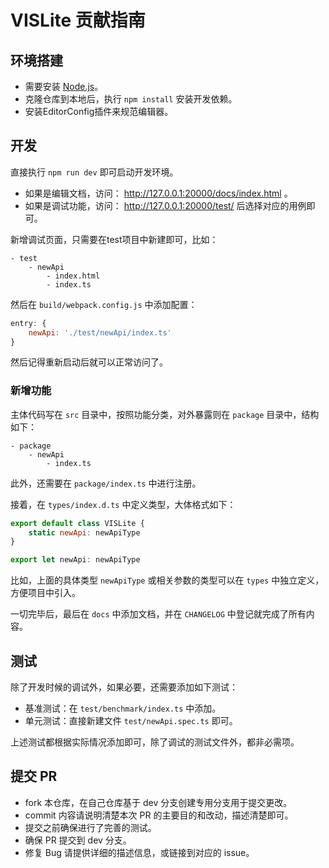 # VISLite 贡献指南

## 环境搭建

* 需要安装 [Node.js](http://nodejs.org/)。
* 克隆仓库到本地后，执行 ```npm install``` 安装开发依赖。
* 安装EditorConfig插件来规范编辑器。

## 开发

直接执行 ```npm run dev``` 即可启动开发环境。

* 如果是编辑文档，访问： http://127.0.0.1:20000/docs/index.html 。
* 如果是调试功能，访问： http://127.0.0.1:20000/test/ 后选择对应的用例即可。

新增调试页面，只需要在test项目中新建即可，比如：

```
- test
    - newApi
        - index.html
        - index.ts
```

然后在 ```build/webpack.config.js``` 中添加配置：

```js
entry: {
    newApi: './test/newApi/index.ts'
}
```

然后记得重新启动后就可以正常访问了。

### 新增功能

主体代码写在 ```src``` 目录中，按照功能分类，对外暴露则在 ```package``` 目录中，结构如下：

```
- package
    - newApi
        - index.ts
```

此外，还需要在 ```package/index.ts``` 中进行注册。

接着，在 ```types/index.d.ts``` 中定义类型，大体格式如下：

```js
export default class VISLite {
    static newApi: newApiType
}

export let newApi: newApiType
```

比如，上面的具体类型 ```newApiType``` 或相关参数的类型可以在 ```types``` 中独立定义，方便项目中引入。

一切完毕后，最后在 ```docs``` 中添加文档，并在 ```CHANGELOG``` 中登记就完成了所有内容。

## 测试

除了开发时候的调试外，如果必要，还需要添加如下测试：

* 基准测试：在 ```test/benchmark/index.ts``` 中添加。
* 单元测试：直接新建文件 ```test/newApi.spec.ts``` 即可。

上述测试都根据实际情况添加即可，除了调试的测试文件外，都非必需项。

## 提交 PR

* fork 本仓库，在自己仓库基于 dev 分支创建专用分支用于提交更改。
* commit 内容请说明清楚本次 PR 的主要目的和改动，描述清楚即可。
* 提交之前确保进行了完善的测试。
* 确保 PR 提交到 dev 分支。
* 修复 Bug 请提供详细的描述信息，或链接到对应的 issue。